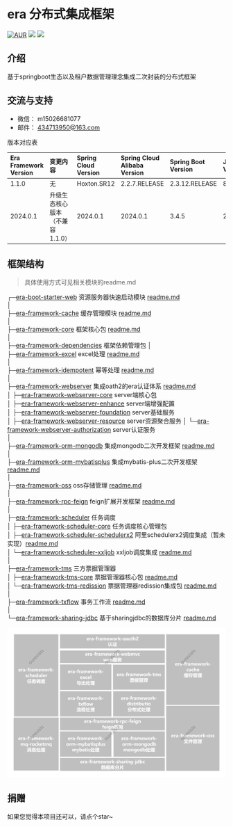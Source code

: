 era  分布式集成框架
===============

[![AUR](https://img.shields.io/badge/license-AGPL%203.0-blue.svg)]()
[![](https://img.shields.io/badge/Author-ourexists-orange.svg)]()
[![](https://img.shields.io/badge/version-1.1.0-brightgreen.svg)]()

介绍
-----------------------------------
基于springboot生态以及租户数据管理理念集成二次封装的分布式框架

交流与支持
-----------------------------------

- 微信： m15026681077
- 邮件： 434713950@163.com

版本对应表

| Era Framework Version | 变更内容               | Spring Cloud Version | Spring Cloud Alibaba Version | Spring Boot Version | JAVA Version |
|:----------------------|:-------------------|:---------------------|:-----------------------------|:--------------------|:-------------|           
| 1.1.0                 | 无                  | Hoxton.SR12          | 2.2.7.RELEASE                | 2.3.12.RELEASE      | 8+           |
| 2024.0.1              | 升级生态核心版本（不兼容1.1.0） | 2024.0.1             | 2024.0.1                     | 3.4.5               | 21           |

框架结构
-----------------------------------
> 具体使用方式可见相关模块的readme.md

┌─[era-boot-starter-web](era-boot-starter-web) 资源服务器快速启动模块 [readme.md](era-boot-starter-web/readme.md)  
│   
├─[era-framework-cache](era-framework-cache) 缓存管理模块 [readme.md](era-framework-cache/readme.md)  
│   
├─[era-framework-core](era-framework-core) 框架核心包 [readme.md](era-framework-core/readme.md)    
│   
├─[era-framework-dependencies](era-framework-dependencies) 框架依赖管理包
│   
├─[era-framework-excel](era-framework-excel) excel处理  [readme.md](era-framework-excel/readme.md)  
│   
├─[era-framework-idempotent](era-framework-idempotent) 幂等处理 [readme.md](era-framework-idempotent/readme.md)   
│   
├─[era-framework-webserver](era-framework-oauth2) 集成oath2的era认证体系 [readme.md](era-framework-oauth2/readme.md)   
│ ├─[era-framework-webserver-core](era-framework-webserver/era-framework-webserver-core) server端核心包   
│ ├─[era-framework-webserver-enhance](era-framework-webserver/era-framework-webserver-enhance) server端增强配置   
│ ├─[era-framework-webserver-foundation](era-framework-webserver/era-framework-webserver-foundation) server基础服务   
│ ├─[era-framework-webserver-resource](era-framework-webserver/era-framework-webserver-resource) server资源聚合服务
│ └─[era-framework-webserver-authorization](era-framework-webserver/era-framework-webserver-authorization) server认证服务    
│   
├─[era-framework-orm-mongodb](era-framework-orm-mongodb) 集成mongodb二次开发框架 [readme.md](era-framework-orm-mongodb/readme.md)   
│   
├─[era-framework-orm-mybatisplus](era-framework-orm-mybatisplus) 集成mybatis-plus二次开发框架 [readme.md](era-framework-orm-mybatisplus/readme.md)   
│   
├─[era-framework-oss](era-framework-oss) oss存储管理 [readme.md](era-framework-oss/readme.md)   
│   
├─[era-framework-rpc-feign](era-framework-rpc-feign) feign扩展开发框架 [readme.md](era-framework-rpc-feign/readme.md)   
│   
├─[era-framework-scheduler](era-framework-scheduler) 任务调度   
│ ├─[era-framework-scheduler-core](era-framework-scheduler/era-framework-scheduler-core) 任务调度核心管理包   
│ ├─[era-framework-scheduler-schedulerx2](era-framework-scheduler/era-framework-scheduler-schedulerx2)
阿里schedulerx2调度集成（暂未实现）[readme.md](era-framework-scheduler/era-framework-scheduler-schedulerx2/readme.md)      
│ └─[era-framework-scheduler-xxljob](era-framework-scheduler/era-framework-scheduler-xxljob) xxljob调度集成 [readme.md](era-framework-scheduler/era-framework-scheduler-xxljob/readme.md)     
│   
├─[era-framework-tms](era-framework-tms) 三方票据管理器   
│ ├─[era-framework-tms-core](era-framework-tms/era-framework-tms-core) 票据管理器核心包 [readme.md](era-framework-tms/era-framework-tms-core/readme.md)    
│ └─[era-framework-tms-redission](era-framework-tms/era-framework-tms-redission) 票据管理器redission集成包 [readme.md](era-framework-tms/era-framework-tms-redission/readme.md)    
│    
├─[era-framework-txflow](era-framework-txflow) 事务工作流 [readme.md](era-framework-txflow/readme.md)    
│   
└─[era-framework-sharing-jdbc](era-framework-sharing-jdbc) 基于sharingjdbc的数据库分片 [readme.md](era-framework-sharing-jdbc/readme.md)

![era整体生态.png](era%E6%95%B4%E4%BD%93%E7%94%9F%E6%80%81.png)

捐赠
----
如果您觉得本项目还可以，请点个star~
